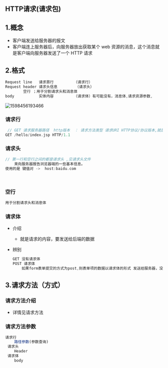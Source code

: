 ## HTTP请求(请求包)

## 1.概念

*   客户端发送给服务器的报文
*   客户端连上服务器后，向服务器放出获取某个 web 资源的消息，这个消息就是客户端向服务器发送了一个 HTTP 请求

## 2.格式

```go
Request line   请求首行 		（请求行）  
Request header 请求头信息	    （请求头）
		空行 ；用于分割请求头和消息体
body 		   实体内容		    （请求体）有可能没有，消息体,请求资源参数,

```

![1598456193466](1598456193466.png)

### 请求行

```go
 // GET 请求服务器路径  http版本  ： 请求方法类型 请求URI HTTP协议/协议版本,就是第一行
GET /hello/index.jsp HTTP/1.1
```



### 请求头

```go
// 第一行和空行之间的都是请求头 ,见请求头文件
	来向服务器报告浏览器端的一些基本信息。
使用的是 键值对 ->  host:baidu.com
```


​    

### 空行

```go
用于分割请求头和消息体
```

 ### 请求体

* 介绍

    * 就是请求的内容，要发送给后端的数据

* 辨别

    ```js
    GET 没有请求体
    POST 请求体
        如果form表单提交的方式为post,则表单项的数据以请求体的形式 发送给服务器，没有大小限制 
    ```

## 3.请求方法（方式）

### 请求方法介绍

* 详情见请求方法

### 请求方法参数

```js
请求行
	路径参数(参数查询)
 请求头
 	Header
 请求体
 	body
```

